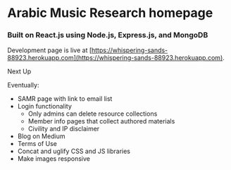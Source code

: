 # Arabic Music Research homepage

### Built on React.js using Node.js, Express.js, and MongoDB

Development page is live at [https://whispering-sands-88923.herokuapp.com](https://whispering-sands-88923.herokuapp.com).

Next Up

Eventually:
* SAMR page with link to email list
* Login functionality
    * Only admins can delete resource collections
    * Member info pages that collect authored materials
    * Civility and IP disclaimer
* Blog on Medium
* Terms of Use
* Concat and uglify CSS and JS libraries
* Make images responsive
